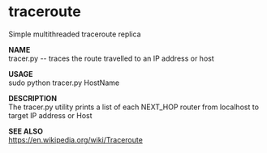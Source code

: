 # traceroute
Simple multithreaded traceroute replica 

<b>NAME</b> <br>
<t>tracer.py -- traces the route travelled to an IP address or host

<b>USAGE</b> <br>
<t> sudo python tracer.py HostName

<b>DESCRIPTION</b> <br>
<t> The tracer.py utility prints a list of each NEXT_HOP router from localhost to target IP address or Host

<b>SEE ALSO</b> <br>
<t> https://en.wikipedia.org/wiki/Traceroute
